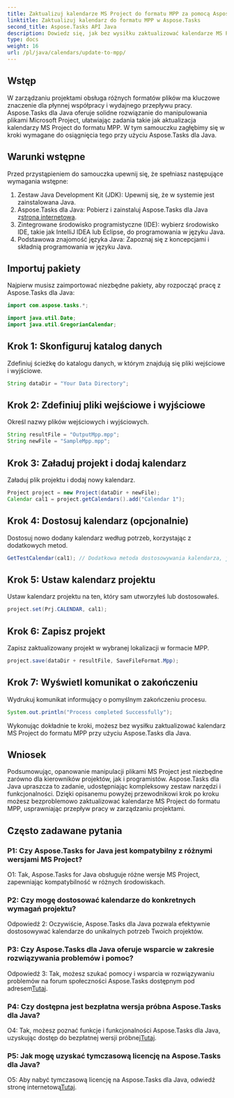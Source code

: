 ```yaml
---
title: Zaktualizuj kalendarze MS Project do formatu MPP za pomocą Aspose.Tasks
linktitle: Zaktualizuj kalendarz do formatu MPP w Aspose.Tasks
second_title: Aspose.Tasks API Java
description: Dowiedz się, jak bez wysiłku zaktualizować kalendarze MS Project do formatu MPP, korzystając z Aspose.Tasks dla Java.
type: docs
weight: 16
url: /pl/java/calendars/update-to-mpp/
---
```

## Wstęp

W zarządzaniu projektami obsługa różnych formatów plików ma kluczowe znaczenie dla płynnej współpracy i wydajnego przepływu pracy. Aspose.Tasks dla Java oferuje solidne rozwiązanie do manipulowania plikami Microsoft Project, ułatwiając zadania takie jak aktualizacja kalendarzy MS Project do formatu MPP. W tym samouczku zagłębimy się w kroki wymagane do osiągnięcia tego przy użyciu Aspose.Tasks dla Java.

## Warunki wstępne

Przed przystąpieniem do samouczka upewnij się, że spełniasz następujące wymagania wstępne:

1. Zestaw Java Development Kit (JDK): Upewnij się, że w systemie jest zainstalowana Java.
2.  Aspose.Tasks dla Java: Pobierz i zainstaluj Aspose.Tasks dla Java z[strona internetowa](https://releases.aspose.com/tasks/java/).
3. Zintegrowane środowisko programistyczne (IDE): wybierz środowisko IDE, takie jak IntelliJ IDEA lub Eclipse, do programowania w języku Java.
4. Podstawowa znajomość języka Java: Zapoznaj się z koncepcjami i składnią programowania w języku Java.

## Importuj pakiety

Najpierw musisz zaimportować niezbędne pakiety, aby rozpocząć pracę z Aspose.Tasks dla Java:

```java
import com.aspose.tasks.*;

import java.util.Date;
import java.util.GregorianCalendar;
```

## Krok 1: Skonfiguruj katalog danych

Zdefiniuj ścieżkę do katalogu danych, w którym znajdują się pliki wejściowe i wyjściowe.

```java
String dataDir = "Your Data Directory";
```

## Krok 2: Zdefiniuj pliki wejściowe i wyjściowe

Określ nazwy plików wejściowych i wyjściowych.

```java
String resultFile = "OutputMpp.mpp";
String newFile = "SampleMpp.mpp";
```

## Krok 3: Załaduj projekt i dodaj kalendarz

Załaduj plik projektu i dodaj nowy kalendarz.

```java
Project project = new Project(dataDir + newFile);
Calendar cal1 = project.getCalendars().add("Calendar 1");
```

## Krok 4: Dostosuj kalendarz (opcjonalnie)

Dostosuj nowo dodany kalendarz według potrzeb, korzystając z dodatkowych metod.

```java
GetTestCalendar(cal1); // Dodatkowa metoda dostosowywania kalendarza, jeśli jest to wymagane
```

## Krok 5: Ustaw kalendarz projektu

Ustaw kalendarz projektu na ten, który sam utworzyłeś lub dostosowałeś.

```java
project.set(Prj.CALENDAR, cal1);
```

## Krok 6: Zapisz projekt

Zapisz zaktualizowany projekt w wybranej lokalizacji w formacie MPP.

```java
project.save(dataDir + resultFile, SaveFileFormat.Mpp);
```

## Krok 7: Wyświetl komunikat o zakończeniu

Wydrukuj komunikat informujący o pomyślnym zakończeniu procesu.

```java
System.out.println("Process completed Successfully");
```

Wykonując dokładnie te kroki, możesz bez wysiłku zaktualizować kalendarz MS Project do formatu MPP przy użyciu Aspose.Tasks dla Java.

## Wniosek

Podsumowując, opanowanie manipulacji plikami MS Project jest niezbędne zarówno dla kierowników projektów, jak i programistów. Aspose.Tasks dla Java upraszcza to zadanie, udostępniając kompleksowy zestaw narzędzi i funkcjonalności. Dzięki opisanemu powyżej przewodnikowi krok po kroku możesz bezproblemowo zaktualizować kalendarze MS Project do formatu MPP, usprawniając przepływ pracy w zarządzaniu projektami.

## Często zadawane pytania

### P1: Czy Aspose.Tasks for Java jest kompatybilny z różnymi wersjami MS Project?

O1: Tak, Aspose.Tasks for Java obsługuje różne wersje MS Project, zapewniając kompatybilność w różnych środowiskach.

### P2: Czy mogę dostosować kalendarze do konkretnych wymagań projektu?

Odpowiedź 2: Oczywiście, Aspose.Tasks dla Java pozwala efektywnie dostosowywać kalendarze do unikalnych potrzeb Twoich projektów.

### P3: Czy Aspose.Tasks dla Java oferuje wsparcie w zakresie rozwiązywania problemów i pomoc?

 Odpowiedź 3: Tak, możesz szukać pomocy i wsparcia w rozwiązywaniu problemów na forum społeczności Aspose.Tasks dostępnym pod adresem[Tutaj](https://forum.aspose.com/c/tasks/15).

### P4: Czy dostępna jest bezpłatna wersja próbna Aspose.Tasks dla Java?

 O4: Tak, możesz poznać funkcje i funkcjonalności Aspose.Tasks dla Java, uzyskując dostęp do bezpłatnej wersji próbnej[Tutaj](https://releases.aspose.com/).

### P5: Jak mogę uzyskać tymczasową licencję na Aspose.Tasks dla Java?

 O5: Aby nabyć tymczasową licencję na Aspose.Tasks dla Java, odwiedź stronę internetową[Tutaj](https://purchase.aspose.com/temporary-license/).
